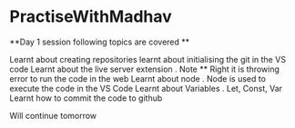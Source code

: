 # PractiseWithMadhav

**Day 1 session following topics are covered **

Learnt about creating repositories
learnt about initialising the git in the VS code
Learnt about the live server extension . Note ** Right it is throwing error to run the code in the web
Learnt about node . Node is used to execute the code in the VS Code
Learnt about Variables . Let, Const, Var 
Learnt how to commit the code to github

Will continue tomorrow 
